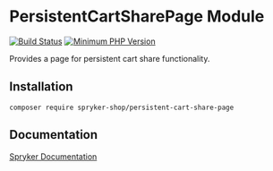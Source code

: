 # PersistentCartSharePage Module
[![Build Status](https://travis-ci.org/spryker-shop/persistent-cart-share-page.svg)](https://travis-ci.org/spryker-shop/persistent-cart-share-page)
[![Minimum PHP Version](https://img.shields.io/badge/php-%3E%3D%207.3-8892BF.svg)](https://php.net/)

Provides a page for persistent cart share functionality.

## Installation

```
composer require spryker-shop/persistent-cart-share-page
```

## Documentation

[Spryker Documentation](https://documentation.spryker.com/module_guide/overview.htm)
